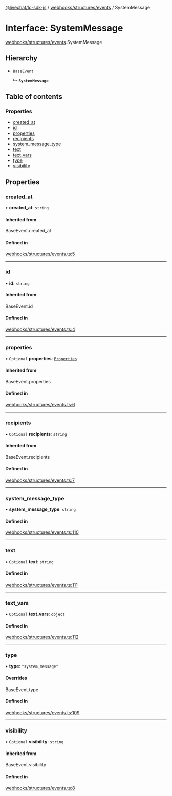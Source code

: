 [@livechat/lc-sdk-js](../README.md) / [webhooks/structures/events](../modules/webhooks_structures_events.md) / SystemMessage

# Interface: SystemMessage

[webhooks/structures/events](../modules/webhooks_structures_events.md).SystemMessage

## Hierarchy

- `BaseEvent`

  ↳ **`SystemMessage`**

## Table of contents

### Properties

- [created\_at](webhooks_structures_events.SystemMessage.md#created_at)
- [id](webhooks_structures_events.SystemMessage.md#id)
- [properties](webhooks_structures_events.SystemMessage.md#properties)
- [recipients](webhooks_structures_events.SystemMessage.md#recipients)
- [system\_message\_type](webhooks_structures_events.SystemMessage.md#system_message_type)
- [text](webhooks_structures_events.SystemMessage.md#text)
- [text\_vars](webhooks_structures_events.SystemMessage.md#text_vars)
- [type](webhooks_structures_events.SystemMessage.md#type)
- [visibility](webhooks_structures_events.SystemMessage.md#visibility)

## Properties

### created\_at

• **created\_at**: `string`

#### Inherited from

BaseEvent.created\_at

#### Defined in

[webhooks/structures/events.ts:5](https://github.com/livechat/lc-sdk-js/blob/8462be9/src/webhooks/structures/events.ts#L5)

___

### id

• **id**: `string`

#### Inherited from

BaseEvent.id

#### Defined in

[webhooks/structures/events.ts:4](https://github.com/livechat/lc-sdk-js/blob/8462be9/src/webhooks/structures/events.ts#L4)

___

### properties

• `Optional` **properties**: [`Properties`](webhooks_structures_structures.Properties.md)

#### Inherited from

BaseEvent.properties

#### Defined in

[webhooks/structures/events.ts:6](https://github.com/livechat/lc-sdk-js/blob/8462be9/src/webhooks/structures/events.ts#L6)

___

### recipients

• `Optional` **recipients**: `string`

#### Inherited from

BaseEvent.recipients

#### Defined in

[webhooks/structures/events.ts:7](https://github.com/livechat/lc-sdk-js/blob/8462be9/src/webhooks/structures/events.ts#L7)

___

### system\_message\_type

• **system\_message\_type**: `string`

#### Defined in

[webhooks/structures/events.ts:110](https://github.com/livechat/lc-sdk-js/blob/8462be9/src/webhooks/structures/events.ts#L110)

___

### text

• `Optional` **text**: `string`

#### Defined in

[webhooks/structures/events.ts:111](https://github.com/livechat/lc-sdk-js/blob/8462be9/src/webhooks/structures/events.ts#L111)

___

### text\_vars

• `Optional` **text\_vars**: `object`

#### Defined in

[webhooks/structures/events.ts:112](https://github.com/livechat/lc-sdk-js/blob/8462be9/src/webhooks/structures/events.ts#L112)

___

### type

• **type**: ``"system_message"``

#### Overrides

BaseEvent.type

#### Defined in

[webhooks/structures/events.ts:109](https://github.com/livechat/lc-sdk-js/blob/8462be9/src/webhooks/structures/events.ts#L109)

___

### visibility

• `Optional` **visibility**: `string`

#### Inherited from

BaseEvent.visibility

#### Defined in

[webhooks/structures/events.ts:8](https://github.com/livechat/lc-sdk-js/blob/8462be9/src/webhooks/structures/events.ts#L8)
